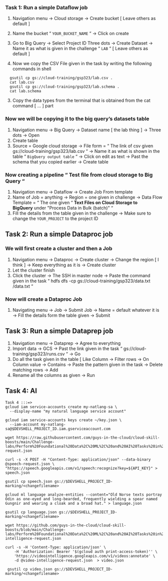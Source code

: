 ### ****Task 1: Run a simple Dataflow job****
1. Navigation menu → Cloud storage → Create bucket [ Leave others as default ]
2. Name the bucket “ `YOUR_BUCKET_NAME` “ → Click on create

1. Go to Big Query → Select Project ID Three dots → Create Dataset → Name it as what is given in the challenge “ `LAB` “ [ Leave others as default ]
2. Now we copy the CSV File given in the task by writing the following commands in shell
```
  gsutil cp gs://cloud-training/gsp323/lab.csv .    
  cat lab.csv
  gsutil cp gs://cloud-training/gsp323/lab.schema .
  cat lab.schema
```   
3. Copy the data types from the terminal that is obtained from the cat command [ … ] part

### **Now we will be copying it to the big query’s datasets table**
1. Navigation menu → Big Query → Dataset name [ the lab thing ] → Three dots → Open
2. Create table
3. Source = Google cloud storage → File form = “ The link of csv given gs://cloud-training/gsp323/lab.csv “ → Name it as what is shown in the table “ `BigQuery output table` “ → Click on edit as text → Past the schema that you copied earlier → Create table

### Now creating a pipeline “ Test file from cloud storage to Big Query “
1. Navigation menu → Dataflow → Create Job From template
2. Name of Job = anything → Region = one given in challenge → Data Flow Template = “ The one given “ **Text Files on Cloud Storage to BigQuery** under "Process Data in Bulk (batch)" “
3. Fill the details from the table given in the challenge → Make sure to change the `YOUR_PROJECT` to the project ID

## ****Task 2: Run a simple Dataproc job****
### **We will first create a cluster and then a Job**
1. Navigation menu → Dataproc → Create cluster → Change the region [ I think ] → Keep everything as it is → Create cluster
2. Let the cluster finish 
3. Click the cluster → The SSH in master node → Paste the command given in the task “ hdfs dfs -cp gs://cloud-training/gsp323/data.txt /data.txt “

### Now will create a Dataproc Job
1. Navigating menu → Job → Submit Job → Name = default whatever it is → Fill the details form the table given → Submit

## ****Task 3: Run a simple Dataprep job****
1. Navigation menu → Dataprep → Agree to everything
2. Import data → GCS → Past the link given in the task “ gs://cloud-training/gsp323/runs.csv “ → Go
3. Do all the task given in the table [ Like Column → Filter rows → On Column value → Contains → Paste the pattern given in the task → Delete matching rows → Add
4. Rename all the columns as given → Run

## ****Task 4: AI****
```
Task 4 :::=>
gcloud iam service-accounts create my-natlang-sa \
  --display-name "my natural language service account"

gcloud iam service-accounts keys create ~/key.json \
  --iam-account my-natlang-sa@$DEVSHELL_PROJECT_ID.iam.gserviceaccount.com
 
wget https://raw.githubusercontent.com/guys-in-the-cloud/cloud-skill-boosts/main/Challenge-labs/Perform%20Foundational%20Data%2C%20ML%2C%20and%20AI%20Tasks%20in%20Google%20Cloud%3A%20Challenge%20Lab/speech-request.json

curl -s -X POST -H "Content-Type: application/json" --data-binary @speech-request.json \ 
"https://speech.googleapis.com/v1/speech:recognize?key=${API_KEY}" > speech.json

gsutil cp speech.json gs://$DEVSHELL_PROJECT_ID-marking/<changefilename>

gcloud ml language analyze-entities --content="Old Norse texts portray Odin as one-eyed and long-bearded, frequently wielding a spear named Gungnir and wearing a cloak and a broad hat." > language.json

gsutil cp language.json gs://$DEVSHELL_PROJECT_ID-marking/<changefilename>

wget https://github.com/guys-in-the-cloud/cloud-skill-boosts/blob/main/Challenge-labs/Perform%20Foundational%20Data%2C%20ML%2C%20and%20AI%20Tasks%20in%20Google%20Cloud:%20Challenge%20Lab/video-intelligence-request.json

curl -s -H 'Content-Type: application/json' \
    -H 'Authorization: Bearer '$(gcloud auth print-access-token)'' \
    'https://videointelligence.googleapis.com/v1/videos:annotate' \
    -d @video-intelligence-request.json  > video.json
    
 gsutil cp video.json gs://$DEVSHELL_PROJECT_ID-marking/<changefilename>
```